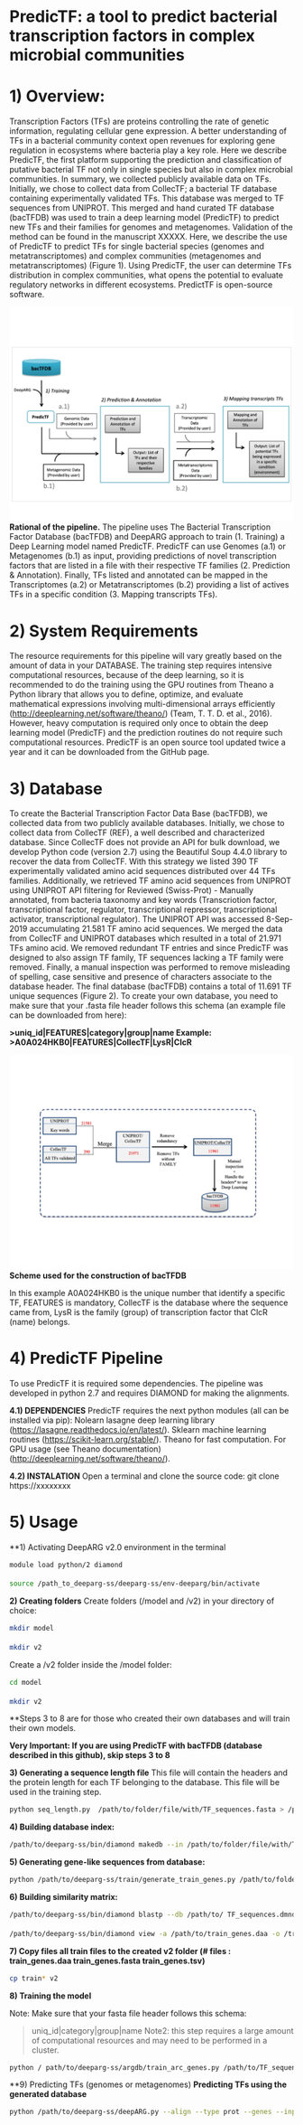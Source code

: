 # PredicTF: a tool to predict bacterial transcription factors in complex microbial communities

# 1) Overview:
Transcription Factors (TFs) are proteins controlling the rate of genetic information, regulating cellular gene expression. A better understanding of TFs in a bacterial community context open revenues for exploring gene regulation in ecosystems where bacteria play a key role. Here we describe PredicTF, the first platform supporting the prediction and classification of putative bacterial TF not only in single species but also in complex microbial communities. In summary, we collected publicly available data on TFs. Initially, we chose to collect data from CollecTF; a bacterial TF database containing experimentally validated TFs. This database was merged to TF sequences from UNIPROT. This merged and hand curated TF database (bacTFDB) was used to train a deep learning model (PredicTF) to predict new TFs and their families for genomes and metagenomes. Validation of the method can be found in the manuscript XXXXX. Here, we describe the use of PredicTF to predict TFs for single bacterial species (genomes and metatranscriptomes) and complex communities (metagenomes and metatranscriptomes) (Figure 1). Using PredicTF, the user can determine TFs distribution in complex communities, what opens the potential to evaluate regulatory networks in different ecosystems. PredictTF is open-source software.

![workflow](https://github.com/mdsufz/PredicTF/blob/master/workflow.jpeg)
**Rational of the pipeline.**
The pipeline uses The Bacterial Transcription Factor Database (bacTFDB) and DeepARG approach to train (1. Training) a Deep Learning model named PredicTF.  PredicTF can use Genomes (a.1) or Metagenomes (b.1) as input, providing predictions of novel transcription factors that are listed in a file with their respective TF families (2. Prediction & Annotation). Finally, TFs listed and annotated can be mapped in the Transcriptomes (a.2) or Metatranscriptomes (b.2) providing a list of actives TFs in a specific condition (3. Mapping transcripts TFs). 

# 2)	System Requirements
The resource requirements for this pipeline will vary greatly based on the amount of data in your DATABASE. The training step requires intensive computational resources, because of the deep learning, so it is recommended to do the training using the GPU routines from Theano a Python library that allows you to define, optimize, and evaluate mathematical expressions involving multi-dimensional arrays efficiently (http://deeplearning.net/software/theano/) (Team, T. T. D. et al., 2016). However, heavy computation is required only once to obtain the deep learning model (PredicTF) and the prediction routines do not require such computational resources. PredicTF is an open source tool updated twice a year and it can be downloaded from the GitHub page. 

# 3)	Database
To create the Bacterial Transcription Factor Data Base (bacTFDB), we collected data from two publicly available databases. Initially, we chose to collect data from CollecTF (REF), a well described and characterized database. Since CollecTF does not provide an API for bulk download, we develop Python code (version 2.7) using the Beautiful Soup 4.4.0 library to recover the data from CollecTF. With this strategy we listed 390 TF experimentally validated amino acid sequences distributed over 44 TFs families. Additionally, we retrieved TF amino acid sequences from UNIPROT using UNIPROT API filtering for Reviewed (Swiss-Prot) - Manually annotated, from bacteria taxonomy and key words (Transcriotion factor, transcriptional factor, regulator, transcriptional repressor, transcriptional activator, transcriptional regulator). The UNIPROT API was accessed 8-Sep-2019 accumulating 21.581 TF amino acid sequences. We merged the data from CollecTF and UNIPROT databases which resulted in a total of 21.971 TFs amino acid. We removed redundant TF entries and since PredicTF was designed to also assign TF family, TF sequences lacking a TF family were removed. Finally, a manual inspection was performed to remove misleading of spelling, case sensitive and presence of characters associate to the database header. The final database (bacTFDB) contains a total of 11.691 TF unique sequences (Figure 2). 
To create your own database, you need to make sure that your .fasta file header follows this schema (an example file can be downloaded from here):

**>uniq_id|FEATURES|category|group|name
Example: >A0A024HKB0|FEATURES|CollecTF|LysR|ClcR**

![Database](https://github.com/mdsufz/PredicTF/blob/master/database.jpeg)
**Scheme used for the construction of bacTFDB**

In this example A0A024HKB0 is the unique number that identify a specific TF, FEATURES is mandatory, CollecTF is the database where the sequence came from, LysR is the family (group) of transcription factor that ClcR (name) belongs. 

# 4)	PredicTF Pipeline
To use PredicTF it is required some dependencies.
The pipeline was developed in python 2.7 and requires DIAMOND for making the alignments.

**4.1) DEPENDENCIES**
PredicTF requires the next python modules (all can be installed via pip):
Nolearn lasagne deep learning library (https://lasagne.readthedocs.io/en/latest/).
Sklearn machine learning routines (https://scikit-learn.org/stable/).
Theano for fast computation. For GPU usage (see Theano documentation) (http://deeplearning.net/software/theano/).

**4.2) INSTALATION**
Open a terminal and clone the source code:
git clone https://xxxxxxxx


# 5) Usage

**1) Activating DeepARG v2.0 environment in the terminal

```bash
module load python/2 diamond

source /path_to_deeparg-ss/deeparg-ss/env-deeparg/bin/activate
```
**2) Creating folders**
Create folders (/model and /v2) in your directory of choice:
```bash
mkdir model 

mkdir v2
```
Create a /v2 folder inside the /model folder:
```bash
cd model

mkdir v2 
```

**Steps 3 to 8 are for those who created their own databases and will train their own models.

**Very Important: 
If you are using PredicTF with bacTFDB (database described in this github), skip steps 3 to 8**

**3) Generating a sequence length file**
This file will contain the headers and the protein length for each TF belonging to the database. This file will be used in the training step.  
```bash
python seq_length.py  /path/to/folder/file/with/TF_sequences.fasta > /path/to/folder/features.protein.length 
```
**4) Building database index:**
```bash
/path/to/deeparg-ss/bin/diamond makedb --in /path/to/folder/file/with/TF_sequences.fasta --db /path/to/folder/TF_sequences
```
**5) Generating gene-like sequences from database:**
```bash
python /path/to/deeparg-ss/train/generate_train_genes.py /path/to/folder/file/with/TF_sequences.fasta /train_genes.fasta train
```
**6) Building similarity matrix:**
```bash
/path/to/deeparg-ss/bin/diamond blastp --db /path/to/ TF_sequences.dmnd --query /path/to/train_genes.fasta --id 30 --evalue 1e-10 --sensitive -k 10000 -a /train_genes

/path/to/deeparg-ss/bin/diamond view -a /path/to/train_genes.daa -o /train_genes.tsv
```
**7) Copy files all train files to the created v2 folder (# files : train_genes.daa  train_genes.fasta  train_genes.tsv)**
```bash
cp train* v2
```
**8) Training the model**

Note: Make sure that your fasta file header follows this schema:
>uniq_id|category|group|name
Note2: this step requires a large amount of computational resources and may need to be performed in a cluster.
```bash
python / path/to/deeparg-ss/argdb/train_arc_genes.py /path/to/TF_sequences/folder /path/to/v2/folder 
```

**9) Predicting TFs (genomes or metagenomes)
**Predicting TFs using the generated database**
```bash
python /path/to/deeparg-ss/deepARG.py --align --type prot --genes --input path/to/target/genomes/genome.fasta --out path/to/results/folder/file2.out --folder #path/to/parent/folder/of/model_and_v2 #where the latter folders were created

